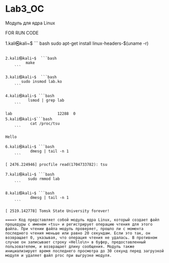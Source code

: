 # Lab3_OC
Модуль для ядра Linux

FOR RUN CODE

1.kali㉿kali~$ ``` bash
 sudo apt-get install linux-headers-$(uname -r)
``` 

2.kali㉿kali~$  ```bash
         make 
    ``` 

3.kali㉿kali~$  ```bash
       sudo insmod lab.ko
    ``` 

4.kali㉿kali~$ ```bash
          lsmod | grep lab
    ```

lab                    12288  0 
5.kali㉿kali~$```bash
           cat /proc/tsu
    ```

Hello  

6.kali㉿kali~$ ```bash
           dmesg | tail -n 1
    ``` 

[ 2476.224946] procfile read(1704733782): tsu

7.kali㉿kali~$ ```bash
          sudo rmmod lab
    ``` 

8.kali㉿kali~$ ```bash
           dmesg | tail -n 1 
    ``` 

[ 2519.142778] Tomsk State University forever!

====> Код представляет собой модуль ядра Linux, который создает файл процедуры с именем «tsu» и регистрирует операцию чтения для этого файла. При чтении файла модуль проверяет, прошло ли с момента последнего чтения меньше или равно 20 секундам. Если это так, он возвращает 0, указывая, что операция чтения не удалась. В противном случае он записывает строку «Hello\n» в буфер, предоставленный пользователем, и возвращает длину сообщения. Модуль также инициализирует время последнего просмотра до 30 секунд перед загрузкой модуля и удаляет файл proc при выгрузке модуля.

